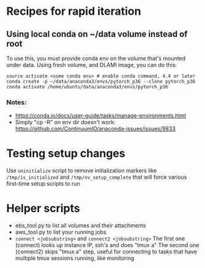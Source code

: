 # Recipes for rapid iteration


## Using local conda on ~/data volume instead of root

To use this, you must provide conda env on the volume that's mounted under data. Using fresh volume, and DLAMI image, you can do this:
```
source activate <some conda env> # enable conda command, 4.4 or later
conda create -p ~/data/anaconda3/envs/pytorch_p36 --clone pytorch_p36
conda activate /home/ubuntu/data/anaconda3/envs/pytorch_p36
```

### Notes:
- https://conda.io/docs/user-guide/tasks/manage-environments.html
- Simply "cp -R" on env dir doesn't work: https://github.com/ContinuumIO/anaconda-issues/issues/9833



# Testing setup changes

Use `uninitialize` script to remove initialization markers like `/tmp/is_initialized` and `/tmp/nv_setup_complete` that will force various first-time setup scripts to run

# Helper scripts

- ebs_tool.py to list all volumes and their attachments
- aws_tool.py to list your running jobs
- `connect <jobsubstring>` and `connect2 <jobsubstring>`
   The first one (connect) looks up instance IP, ssh's and does "tmux a"
   The second one (connect2) skips "tmux a" step, useful for connecting to tasks that have multiple tmux sessions running, like monitoring